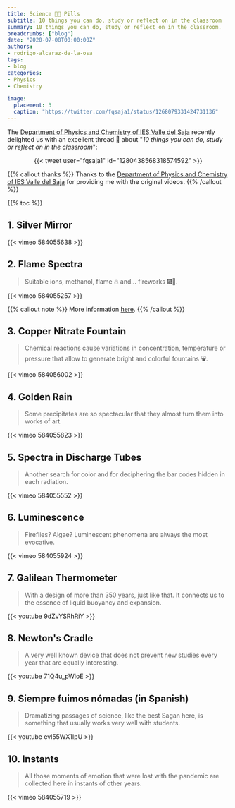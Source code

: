 ```yaml
---
title: Science 💊💊 Pills
subtitle: 10 things you can do, study or reflect on in the classroom
summary: 10 things you can do, study or reflect on in the classroom.
breadcrumbs: ["blog"]
date: "2020-07-08T00:00:00Z"
authors:
- rodrigo-alcaraz-de-la-osa
tags:
- blog
categories:
- Physics
- Chemistry

image:
  placement: 3
  caption: "https://twitter.com/fqsaja1/status/1268079331424731136"
---
```


The [Department of Physics and Chemistry of IES Valle del Saja](http://www.fqsaja.com) recently delighted us with an excellent thread 🧵 about "*10 things you can do, study or reflect on in the classroom*":

<div align="center">
{{< tweet user="fqsaja1" id="1280438568318574592" >}}
</div>

{{% callout thanks %}}
Thanks to the [Department of Physics and Chemistry of IES Valle del Saja](http://www.fqsaja.com) for providing me with the original videos.
{{% /callout %}}

{{% toc %}}

## 1. Silver Mirror
{{< vimeo 584055638 >}}

## 2. Flame Spectra
> Suitable ions, methanol, flame 🔥 and... fireworks 🎆🎇.

{{< vimeo 584055257 >}}

{{% callout note %}}
More information [here](https://www.usgs.gov/media/images/what-minerals-produce-colors-fireworks).
{{% /callout %}}

## 3. Copper Nitrate Fountain
> Chemical reactions cause variations in concentration, temperature or pressure that allow to generate bright and colorful fountains ⛲.

{{< vimeo 584056002 >}}

## 4. Golden Rain
> Some precipitates are so spectacular that they almost turn them into works of art.

{{< vimeo 584055823 >}}

## 5. Spectra in Discharge Tubes
> Another search for color and for deciphering the bar codes hidden in each radiation.

{{< vimeo 584055552 >}}

## 6. Luminescence
> Fireflies? Algae? Luminescent phenomena are always the most evocative.

{{< vimeo 584055924 >}}

## 7. Galilean Thermometer
> With a design of more than 350 years, just like that. It connects us to the essence of liquid buoyancy and expansion.

{{< youtube 9dZvYSRhRiY >}}

## 8. Newton's Cradle
> A very well known device that does not prevent new studies every year that are equally interesting.

{{< youtube 71Q4u_pWioE >}}

## 9. Siempre fuimos nómadas (in Spanish)
> Dramatizing passages of science, like the best Sagan here, is something that usually works very well with students.

{{< youtube evl55WX1IpU >}}

## 10. Instants
> All those moments of emotion that were lost with the pandemic are collected here in instants of other years.

{{< vimeo 584055719 >}}